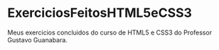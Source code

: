 # ExerciciosFeitosHTML5eCSS3
Meus exercicios concluidos do curso de HTML5 e CSS3 do Professor Gustavo Guanabara.
